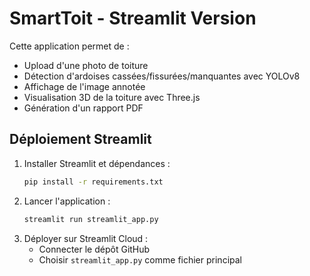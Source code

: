 # SmartToit - Streamlit Version

Cette application permet de :
- Upload d'une photo de toiture
- Détection d'ardoises cassées/fissurées/manquantes avec YOLOv8
- Affichage de l'image annotée
- Visualisation 3D de la toiture avec Three.js
- Génération d'un rapport PDF

## Déploiement Streamlit
1. Installer Streamlit et dépendances :
   ```bash
   pip install -r requirements.txt
   ```
2. Lancer l'application :
   ```bash
   streamlit run streamlit_app.py
   ```
3. Déployer sur Streamlit Cloud :
   - Connecter le dépôt GitHub
   - Choisir `streamlit_app.py` comme fichier principal
